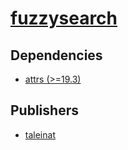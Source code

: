 # [fuzzysearch](https://pypi.org/project/fuzzysearch)

## Dependencies
- [attrs (>=19.3)](packages/a/attrs.md)



## Publishers
- [taleinat](https://pypi.org/user/taleinat)

